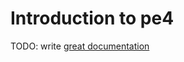 # Introduction to pe4

TODO: write [great documentation](http://jacobian.org/writing/what-to-write/)

